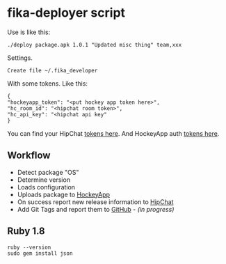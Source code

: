 # fika-deployer script

Use is like this:

    ./deploy package.apk 1.0.1 "Updated misc thing" team,xxx

Settings.

    Create file ~/.fika_developer

With some tokens. Like this:

    {
    "hockeyapp_token": "<put hockey app token here>",
    "hc_room_id": "<hipchat room token>",
    "hc_api_key": "<hipchat api key"
    }

You can find your HipChat [tokens here](https://www.hipchat.com/account/api). And HockeyApp auth [tokens here](https://rink.hockeyapp.net/manage/auth_tokens).


## Workflow

- Detect package "OS"
- Determine version
- Loads configuration
- Uploads package to [HockeyApp](http://hockeyapp.net)
- On success report new release information to [HipChat](https://www.hipchat.com/)
- Add Git Tags and report them to [GitHub](https://github.com) - *(in progress)*

## Ruby 1.8

    ruby --version
    sudo gem install json
